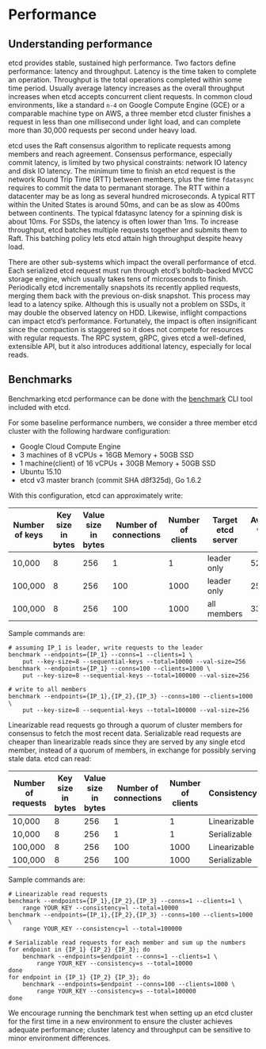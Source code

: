 # Performance

## Understanding performance

etcd provides stable, sustained high performance. Two factors define performance: latency and throughput. Latency is the time taken to complete an operation. Throughput is the total operations completed within some time period. Usually average latency increases as the overall throughput increases when etcd accepts concurrent client requests. In common cloud environments, like a standard `n-4` on Google Compute Engine (GCE) or a comparable machine type on AWS, a three member etcd cluster finishes a request in less than one millisecond under light load, and can complete more than 30,000 requests per second under heavy load.

etcd uses the Raft consensus algorithm to replicate requests among members and reach agreement. Consensus performance, especially commit latency, is limited by two physical constraints: network IO latency and disk IO latency. The minimum time to finish an etcd request is the network Round Trip Time (RTT) between members, plus the time `fdatasync` requires to commit the data to permanant storage. The RTT within a datacenter may be as long as several hundred microseconds. A typical RTT within the United States is around 50ms, and can be as slow as 400ms between continents. The typical fdatasync latency for a spinning disk is about 10ms. For SSDs, the latency is often lower than 1ms. To increase throughput, etcd batches multiple requests together and submits them to Raft. This batching policy lets etcd attain high throughput despite heavy load.

There are other sub-systems which impact the overall performance of etcd. Each serialized etcd request must run through etcd’s boltdb-backed MVCC storage engine, which usually takes tens of microseconds to finish. Periodically etcd incrementally snapshots its recently applied requests, merging them back with the previous on-disk snapshot. This process may lead to a latency spike. Although this is usually not a problem on SSDs, it may double the observed latency on HDD. Likewise, inflight compactions can impact etcd’s performance. Fortunately, the impact is often insignificant since the compaction is staggered so it does not compete for resources with regular requests. The RPC system, gRPC, gives etcd a well-defined, extensible API, but it also introduces additional latency, especially for local reads.

## Benchmarks

Benchmarking etcd performance can be done with the [benchmark](https://github.com/coreos/etcd/tree/master/tools/benchmark) CLI tool included with etcd.

For some baseline performance numbers, we consider a three member etcd cluster with the following hardware configuration:

- Google Cloud Compute Engine
- 3 machines of 8 vCPUs + 16GB Memory + 50GB SSD
- 1 machine(client) of 16 vCPUs + 30GB Memory + 50GB SSD
- Ubuntu 15.10
- etcd v3 master branch (commit SHA d8f325d), Go 1.6.2

With this configuration, etcd can approximately write:

| Number of keys | Key size in bytes | Value size in bytes | Number of connections | Number of clients | Target etcd server | Average write QPS | Average latency per request | Memory |
|----------------|-------------------|---------------------|-----------------------|-------------------|--------------------|-------------------|-----------------------------|--------|
| 10,000 | 8 | 256 | 1 | 1 | leader only | 525 | 2ms | 35 MB |
| 100,000 | 8 | 256 | 100 | 1000 | leader only | 25,000 | 30ms | 35 MB |
| 100,000 | 8 | 256 | 100 | 1000 | all members | 33,000 | 25ms | 35 MB |

Sample commands are:

```
# assuming IP_1 is leader, write requests to the leader
benchmark --endpoints={IP_1} --conns=1 --clients=1 \
    put --key-size=8 --sequential-keys --total=10000 --val-size=256
benchmark --endpoints={IP_1} --conns=100 --clients=1000 \
    put --key-size=8 --sequential-keys --total=100000 --val-size=256

# write to all members
benchmark --endpoints={IP_1},{IP_2},{IP_3} --conns=100 --clients=1000 \
    put --key-size=8 --sequential-keys --total=100000 --val-size=256
```

Linearizable read requests go through a quorum of cluster members for consensus to fetch the most recent data. Serializable read requests are cheaper than linearizable reads since they are served by any single etcd member, instead of a quorum of members, in exchange for possibly serving stale data. etcd can read: 

| Number of requests | Key size in bytes | Value size in bytes | Number of connections | Number of clients | Consistency | Average latency per request | Average read QPS |
|--------------------|-------------------|---------------------|-----------------------|-------------------|-------------|-----------------------------|------------------|
| 10,000 | 8 | 256 | 1 | 1 | Linearizable | 2ms | 560 |
| 10,000 | 8 | 256 | 1 | 1 | Serializable | 0.4ms | 2,500 |
| 100,000 | 8 | 256 | 100 | 1000 | Linearizable | 15ms | 43,000 |
| 100,000 | 8 | 256 | 100 | 1000 | Serializable | 9ms | 93,000 |

Sample commands are:

```
# Linearizable read requests
benchmark --endpoints={IP_1},{IP_2},{IP_3} --conns=1 --clients=1 \
    range YOUR_KEY --consistency=l --total=10000
benchmark --endpoints={IP_1},{IP_2},{IP_3} --conns=100 --clients=1000 \
    range YOUR_KEY --consistency=l --total=100000

# Serializable read requests for each member and sum up the numbers
for endpoint in {IP_1} {IP_2} {IP_3}; do
    benchmark --endpoints=$endpoint --conns=1 --clients=1 \
        range YOUR_KEY --consistency=s --total=10000
done
for endpoint in {IP_1} {IP_2} {IP_3}; do
    benchmark --endpoints=$endpoint --conns=100 --clients=1000 \
        range YOUR_KEY --consistency=s --total=100000
done
```

We encourage running the benchmark test when setting up an etcd cluster for the first time in a new environment to ensure the cluster achieves adequate performance; cluster latency and throughput can be sensitive to minor environment differences.
